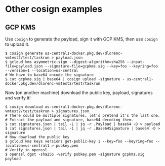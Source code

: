 # Other cosign examples

## GCP KMS

Use `cosign` to generate the payload, sign it with GCP KMS, then use `cosign` to upload it.

```shell
$ cosign generate us-central1-docker.pkg.dev/dlorenc-vmtest2/test/taskrun > payload.json
$ gcloud kms asymmetric-sign --digest-algorithm=sha256 --input-file=payload.json --signature-file=gcpkms.sig --key=foo --keyring=foo --version=1 --location=us-central
# We have to base64 encode the signature
$ cat gcpkms.sig | base64 | cosign upload -signature - us-central1-docker.pkg.dev/dlorenc-vmtest2/test/taskrun
```

Now (on another machine) download the public key, payload, signatures and verify it!

```shell
$ cosign download us-central1-docker.pkg.dev/dlorenc-vmtest2/test/taskrun > signatures.json
# There could be multiple signatures, let's pretend it's the last one.
# Extract the payload and signature, base64 decoding them.
$ cat signatures.json | tail -1 | jq -r .Payload | base64 -D > payload
$ cat signatures.json | tail -1 | jq -r .Base64Signature | base64 -D > signature
# Now download the public key
$ gcloud kms keys versions get-public-key 1 --key=foo --keyring=foo --location=us-central1 > pubkey.pem
# Verify in openssl
$ openssl dgst -sha256 -verify pubkey.pem -signature gcpkms.sig payload
```
